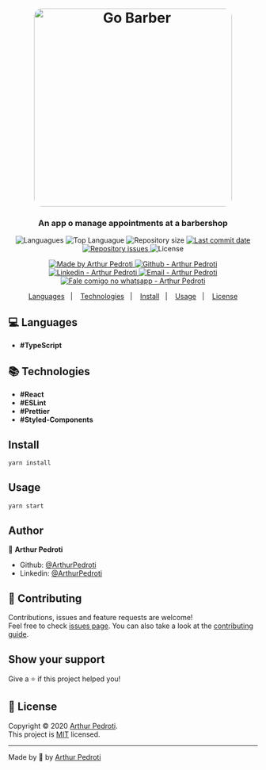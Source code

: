 <h1 align="center">
  <img alt="Go Barber" src="./src/assets/go-barber.png" width="400px" style="border-radius:16px;"/>
</h1>

<h3 align="center" >
  An app o manage appointments at a barbershop
</h3>

<p align="center">
  <img alt="Languagues" src="https://img.shields.io/github/languages/count/ArthurPedroti/gobarber-frontend">
  <img alt="Top Languague" src="https://img.shields.io/github/languages/top/ArthurPedroti/gobarber-frontend">
  <img alt="Repository size" src="https://img.shields.io/github/repo-size/ArthurPedroti/gobarber-frontend">
  <a href="https://github.com/ArthurPedroti/gobarber-frontend/commits/master">
    <img alt="Last commit date" src="https://img.shields.io/github/last-commit/ArthurPedroti/gobarber-frontend">
  </a>
   <a href="https://github.com/ArthurPedroti/gobarber-frontend/issues">
    <img alt="Repository issues" src="https://img.shields.io/github/issues/ArthurPedroti/gobarber-frontend">
  </a>
  <img alt="License" src="https://img.shields.io/github/license/ArthurPedroti/gobarber-frontend">
</p>
<p align="center">

  <a href="https://github.com/ArthurPedroti" target="_blank">
    <img alt="Made by Arthur Pedroti" src="https://img.shields.io/badge/made%20by-Arthur_Pedroti-informational">
  </a>
  <a href="https://github.com/ArthurPedroti" target="_blank" >
    <img alt="Github - Arthur Pedroti" src="https://img.shields.io/badge/Github--%23F8952D?style=social&logo=github">
  </a>
  <a href="https://www.linkedin.com/in/arthurpedroti/" target="_blank" >
    <img alt="Linkedin - Arthur Pedroti" src="https://img.shields.io/badge/Linkedin--%23F8952D?style=social&logo=linkedin">
  </a>
  <a href="mailto:arthurpedroti@gmail.com" target="_blank" >
    <img alt="Email - Arthur Pedroti" src="https://img.shields.io/badge/Email--%23F8952D?style=social&logo=gmail">
  </a>
  <a href="https://api.whatsapp.com/send?phone=5519991830454"
        target="_blank" >
    <img alt="Fale comigo no whatsapp - Arthur Pedroti" src="https://img.shields.io/badge/Whatsapp--%23F8952D?style=social&logo=whatsapp">
  </a>

</p>

<p align="center">
  <a href="#computer-languages">Languages</a>&nbsp;&nbsp;&nbsp;|&nbsp;&nbsp;&nbsp;
  <a href="#books-technologies">Technologies</a>&nbsp;&nbsp;&nbsp;|&nbsp;&nbsp;&nbsp;
  <a href="#install">Install</a>&nbsp;&nbsp;&nbsp;|&nbsp;&nbsp;&nbsp;
  <a href="#books-usage">Usage</a>&nbsp;&nbsp;&nbsp;|&nbsp;&nbsp;&nbsp;
  <a href="#memo-license">License</a>
</p>

## :computer: Languages

- **#TypeScript**

## :books: Technologies

- **#React**
- **#ESLint**
- **#Prettier**
- **#Styled-Components**

## Install

```sh
yarn install
```

## Usage

```sh
yarn start
```

## Author

👤 **Arthur Pedroti**

* Github: [@ArthurPedroti](https://github.com/ArthurPedroti)
* Linkedin: [@ArthurPedroti](https://www.linkedin.com/in/arthurpedroti)

## 🤝 Contributing

Contributions, issues and feature requests are welcome!<br />Feel free to check [issues page](https://github.com/ArthurPedroit/gobarber-frontend/issues). You can also take a look at the [contributing guide](https://github.com/ArthurPedroit/gobarber-frontend/blob/master/CONTRIBUTING.md).

## Show your support

Give a ⭐️ if this project helped you!

## 📝 License

Copyright © 2020 [Arthur Pedroti](https://github.com/ArthurPedroti).<br />
This project is [MIT](https://github.com/ArthurPedroit/gobarber-frontend/blob/master/LICENSE) licensed.

---

Made by :blue_heart: by [Arthur Pedroti](https://github.com/ArthurPedroti)
